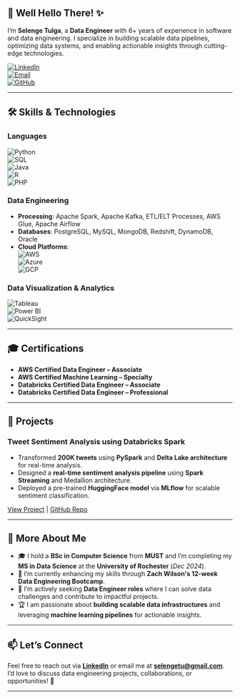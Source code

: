 ## 👋 Well Hello There! ✨  

I’m **Selenge Tulga**, a **Data Engineer** with 6+ years of experience in software and data engineering. I specialize in building scalable data pipelines, optimizing data systems, and enabling actionable insights through cutting-edge technologies.  

[![LinkedIn](https://img.shields.io/badge/LinkedIn-0077B5?style=for-the-badge&logo=linkedin&logoColor=white)](https://www.linkedin.com/in/selenge-tulga/)  
[![Email](https://img.shields.io/badge/Email-D14836?style=for-the-badge&logo=gmail&logoColor=white)](mailto:selengetu@gmail.com)  
[![GitHub](https://img.shields.io/github/followers/selengetu?style=for-the-badge&logo=github&color=black)](https://github.com/selengetu)  

---

## 🛠️ Skills & Technologies  

### **Languages**  
![Python](https://img.shields.io/badge/Python-3776AB?style=flat&logo=python&logoColor=white)  
![SQL](https://img.shields.io/badge/SQL-4479A1?style=flat&logo=MySQL&logoColor=white)  
![Java](https://img.shields.io/badge/Java-007396?style=flat&logo=java&logoColor=white)  
![R](https://img.shields.io/badge/R-276DC3?style=flat&logo=r&logoColor=white)  
![PHP](https://img.shields.io/badge/PHP-777BB4?style=flat&logo=php&logoColor=white)  

### **Data Engineering**  
- **Processing**: Apache Spark, Apache Kafka, ETL/ELT Processes, AWS Glue, Apache Airflow  
- **Databases**: PostgreSQL, MySQL, MongoDB, Redshift, DynamoDB, Oracle  
- **Cloud Platforms**:  
  ![AWS](https://img.shields.io/badge/AWS-232F3E?style=flat&logo=amazon-aws&logoColor=white)  
  ![Azure](https://img.shields.io/badge/Azure-0089D6?style=flat&logo=microsoft-azure&logoColor=white)  
  ![GCP](https://img.shields.io/badge/GCP-4285F4?style=flat&logo=google-cloud&logoColor=white)  

### **Data Visualization & Analytics**  
![Tableau](https://img.shields.io/badge/Tableau-E97627?style=flat&logo=tableau&logoColor=white)  
![Power BI](https://img.shields.io/badge/PowerBI-F2C811?style=flat&logo=power-bi&logoColor=black)  
![QuickSight](https://img.shields.io/badge/Amazon%20QuickSight-FF9900?style=flat&logo=amazonaws&logoColor=white)  

---

## 🎓 Certifications  

- **AWS Certified Data Engineer – Associate**  
- **AWS Certified Machine Learning – Specialty**  
- **Databricks Certified Data Engineer – Associate**  
- **Databricks Certified Data Engineer – Professional**  

---

## 🚀 Projects  

### **Tweet Sentiment Analysis using Databricks Spark**  
- Transformed **200K tweets** using **PySpark** and **Delta Lake architecture** for real-time analysis.  
- Designed a **real-time sentiment analysis pipeline** using **Spark Streaming** and Medallion architecture.  
- Deployed a pre-trained **HuggingFace model** via **MLflow** for scalable sentiment classification.  

[View Project](#) | [GitHub Repo](#)  

---

## 🧩 More About Me  

- 🎓 I hold a **BSc in Computer Science** from **MUST** and I’m completing my **MS in Data Science** at the **University of Rochester** (*Dec 2024*).  
- 🌱 I’m currently enhancing my skills through **Zach Wilson's 12-week Data Engineering Bootcamp**.  
- 💼 I’m actively seeking **Data Engineer roles** where I can solve data challenges and contribute to impactful projects.  
- 🏆 I am passionate about **building scalable data infrastructures** and leveraging **machine learning pipelines** for actionable insights.  

---

## 📫 Let’s Connect  

Feel free to reach out via **[LinkedIn](https://www.linkedin.com/in/selenge-tulga/)** or email me at **[selengetu@gmail.com](mailto:selengetu@gmail.com)**. I’d love to discuss data engineering projects, collaborations, or opportunities! 🚀  

---

